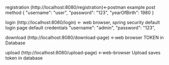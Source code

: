 registration (http://localhost:8080/registration)<-postman
example post method
{
    "username": "user",
    "password": "123",
    "yearOfBirth": 1980
}

 login (http://localhost:8080/login) <- web browser, spring security default login page
 default credentials 
    "username": "admin",
    "password": "123",

download (http://localhost:8080/download-page) <-web browser 
TOKEN in Database

upload (http://localhost:8080/upload-page) <-web-browser
Upload saves token in database
